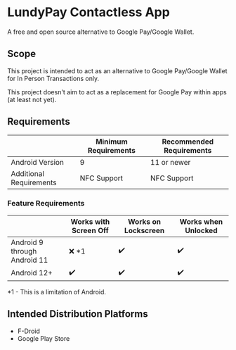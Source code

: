 # LundyPay Contactless App
A free and open source alternative to Google Pay/Google Wallet.

## Scope
This project is intended to act as an alternative to Google Pay/Google Wallet for In Person Transactions only.

This project doesn't aim to act as a replacement for Google Pay within apps (at least not yet).

## Requirements

| | Minimum Requirements | Recommended Requirements |
|-|-|-|
| Android Version | 9 | 11 or newer |
| Additional Requirements | NFC Support | NFC Support |

### Feature Requirements

| | Works with Screen Off | Works on Lockscreen | Works when Unlocked |
|-|-|-|-|
| Android 9 through Android 11 | :x: *1 | ✔️ | ✔️ |
| Android 12+ | ✔️ | ✔️ | ✔️ |

*1 - This is a limitation of Android.

## Intended Distribution Platforms
* F-Droid
* Google Play Store
